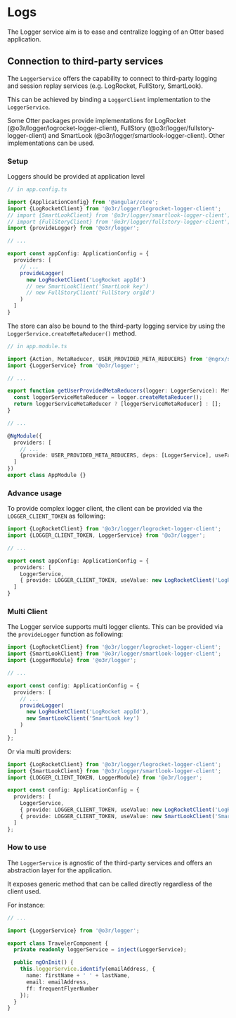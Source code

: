 # Logs

The Logger service aim is to ease and centralize logging of an Otter based application.

## Connection to third-party services

The `LoggerService` offers the capability to connect to third-party logging and session replay services (e.g. LogRocket, FullStory, SmartLook).

This can be achieved by binding a `LoggerClient` implementation to the `LoggerService`.

Some Otter packages provide implementations for LogRocket (@o3r/logger/logrocket-logger-client), FullStory (@o3r/logger/fullstory-logger-client) and SmartLook (@o3r/logger/smartlook-logger-client). Other implementations can be used.

### Setup

Loggers should be provided at application level

```typescript
// in app.config.ts

import {ApplicationConfig} from '@angular/core';
import {LogRocketClient} from '@o3r/logger/logrocket-logger-client';
// import {SmartLookClient} from '@o3r/logger/smartlook-logger-client';
// import {FullStoryClient} from '@o3r/logger/fullstory-logger-client';
import {provideLogger} from '@o3r/logger';

// ...

export const appConfig: ApplicationConfig = {
  providers: [
    // ...
    provideLogger(
      new LogRocketClient('LogRocket appId')
      // new SmartLookClient('SmartLook key')
      // new FullStoryClient('FullStory orgId')
    )
  ]
}

```

The store can also be bound to the third-party logging service by using the `LoggerService.createMetaReducer()` method.

```typescript
// in app.module.ts

import {Action, MetaReducer, USER_PROVIDED_META_REDUCERS} from '@ngrx/store';
import {LoggerService} from '@o3r/logger';

// ...

export function getUserProvidedMetaReducers(logger: LoggerService): MetaReducer<any, Action>[] {
  const loggerServiceMetaReducer = logger.createMetaReducer();
  return loggerServiceMetaReducer ? [loggerServiceMetaReducer] : [];
}

// ...

@NgModule({
  providers: [
    // ...
    {provide: USER_PROVIDED_META_REDUCERS, deps: [LoggerService], useFactory: getUserProvidedMetaReducers}
  ]
})
export class AppModule {}
```

### Advance usage

To provide complex logger client, the client can be provided via the `LOGGER_CLIENT_TOKEN` as following:

```typescript
import {LogRocketClient} from '@o3r/logger/logrocket-logger-client';
import {LOGGER_CLIENT_TOKEN, LoggerService} from '@o3r/logger';

// ...

export const appConfig: ApplicationConfig = {
  providers: [
    LoggerService,
    { provide: LOGGER_CLIENT_TOKEN, useValue: new LogRocketClient('LogRocket appId') }
  ]
}
```

### Multi Client

The Logger service supports multi logger clients.
This can be provided via the `provideLogger` function as following:

```typescript
import {LogRocketClient} from '@o3r/logger/logrocket-logger-client';
import {SmartLookClient} from '@o3r/logger/smartlook-logger-client';
import {LoggerModule} from '@o3r/logger';

// ...

export const config: ApplicationConfig = {
  providers: [
    // ...
    provideLogger(
      new LogRocketClient('LogRocket appId'),
      new SmartLookClient('SmartLook key')
    )
  ]
};
```

Or via multi providers:

```typescript
import {LogRocketClient} from '@o3r/logger/logrocket-logger-client';
import {SmartLookClient} from '@o3r/logger/smartlook-logger-client';
import {LOGGER_CLIENT_TOKEN, LoggerModule} from '@o3r/logger';

export const config: ApplicationConfig = {
  providers: [
    LoggerService,
    { provide: LOGGER_CLIENT_TOKEN, useValue: new LogRocketClient('LogRocket appId'), multi: true },
    { provide: LOGGER_CLIENT_TOKEN, useValue: new SmartLookClient('SmartLook key'), multi: true }
  ]
};
```

### How to use

The `LoggerService` is agnostic of the third-party services and offers an abstraction layer for the application.

It exposes generic method that can be called directly regardless of the client used.

For instance:

```typescript
// ...

import {LoggerService} from '@o3r/logger';

export class TravelerComponent {
  private readonly loggerService = inject(LoggerService);

  public ngOnInit() {
    this.loggerService.identify(emailAddress, {
      name: firstName + ' ' + lastName,
      email: emailAddress,
      ff: frequentFlyerNumber
    });
  }
}
```
